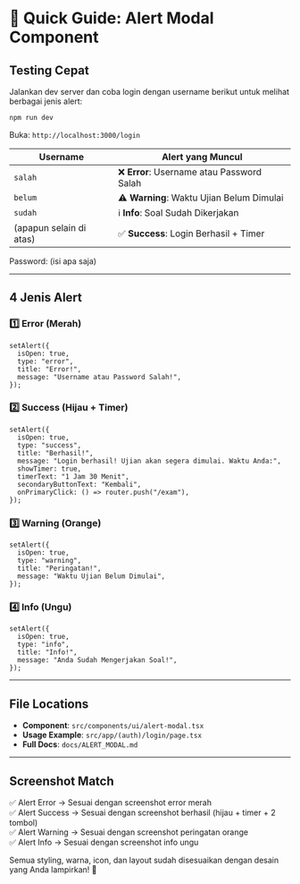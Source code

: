 # 🚨 Quick Guide: Alert Modal Component

## Testing Cepat

Jalankan dev server dan coba login dengan username berikut untuk melihat berbagai jenis alert:

```bash
npm run dev
```

Buka: `http://localhost:3000/login`

| Username | Alert yang Muncul |
|----------|-------------------|
| `salah` | ❌ **Error**: Username atau Password Salah |
| `belum` | ⚠️ **Warning**: Waktu Ujian Belum Dimulai |
| `sudah` | ℹ️ **Info**: Soal Sudah Dikerjakan |
| (apapun selain di atas) | ✅ **Success**: Login Berhasil + Timer |

Password: (isi apa saja)

---

## 4 Jenis Alert

### 1️⃣ Error (Merah)
```tsx
setAlert({
  isOpen: true,
  type: "error",
  title: "Error!",
  message: "Username atau Password Salah!",
});
```

### 2️⃣ Success (Hijau + Timer)
```tsx
setAlert({
  isOpen: true,
  type: "success",
  title: "Berhasil!",
  message: "Login berhasil! Ujian akan segera dimulai. Waktu Anda:",
  showTimer: true,
  timerText: "1 Jam 30 Menit",
  secondaryButtonText: "Kembali",
  onPrimaryClick: () => router.push("/exam"),
});
```

### 3️⃣ Warning (Orange)
```tsx
setAlert({
  isOpen: true,
  type: "warning",
  title: "Peringatan!",
  message: "Waktu Ujian Belum Dimulai",
});
```

### 4️⃣ Info (Ungu)
```tsx
setAlert({
  isOpen: true,
  type: "info",
  title: "Info!",
  message: "Anda Sudah Mengerjakan Soal!",
});
```

---

## File Locations

- **Component**: `src/components/ui/alert-modal.tsx`
- **Usage Example**: `src/app/(auth)/login/page.tsx`
- **Full Docs**: `docs/ALERT_MODAL.md`

---

## Screenshot Match

✅ Alert Error → Sesuai dengan screenshot error merah  
✅ Alert Success → Sesuai dengan screenshot berhasil (hijau + timer + 2 tombol)  
✅ Alert Warning → Sesuai dengan screenshot peringatan orange  
✅ Alert Info → Sesuai dengan screenshot info ungu  

Semua styling, warna, icon, dan layout sudah disesuaikan dengan desain yang Anda lampirkan! 🎨
